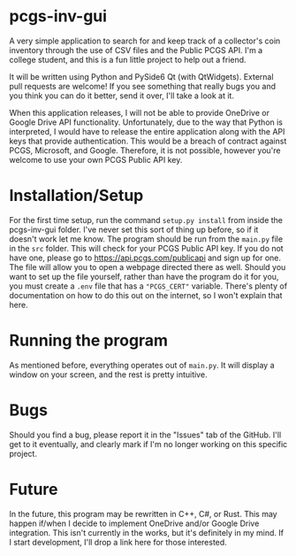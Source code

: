 # pcgs-inv-gui
A very simple application to search for and keep track of a collector's coin inventory through the use of CSV files and the Public PCGS API.
I'm a college student, and this is a fun little project to help out a friend.

It will be written using Python and PySide6 Qt (with QtWidgets).
External pull requests are welcome! If you see something that really bugs you and you think you can do it better, send it over, I'll take a look at it.

When this application releases, I will not be able to provide OneDrive or Google Drive API functionality. Unfortunately, due to the way that Python is interpreted,
I would have to release the entire application along with the API keys that provide authentication. This would be a breach of contract against PCGS, Microsoft, and
Google. Therefore, it is not possible, however you're welcome to use your own PCGS Public API key.

# Installation/Setup
For the first time setup, run the command ```setup.py install``` from inside the pcgs-inv-gui folder. I've never set this sort of thing up before, so if it doesn't work let me know.
The program should be run from the ```main.py``` file in the ```src``` folder. This will check for your PCGS Public API key. If you do not have one, please go to https://api.pcgs.com/publicapi and sign up for one. The file will allow you to open a webpage directed there as well.
Should you want to set up the file yourself, rather than have the program do it for you, you must create a ```.env``` file that has a ```"PCGS_CERT"``` variable. There's plenty of documentation on how to do this out on the internet, so I won't explain that here.

# Running the program
As mentioned before, everything operates out of ```main.py```. It will display a window on your screen, and the rest is pretty intuitive.

# Bugs
Should you find a bug, please report it in the "Issues" tab of the GitHub. I'll get to it eventually, and clearly mark if I'm no longer working on this specific project.

# Future
In the future, this program may be rewritten in C++, C#, or Rust. This may happen if/when I decide to implement OneDrive and/or Google Drive integration. This isn't currently in the works, but it's definitely in my mind. If I start development, I'll drop a link here for those interested.
